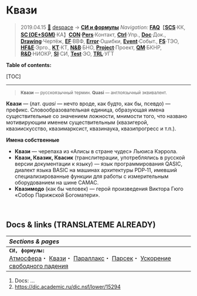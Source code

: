 # Квази
> 2019.04.15 [🚀](../../index/index.md) [despace](index.md) → **[СИ и формулы](si.md)**
> *Navigation:*
> **[FAQ](faq.md)**【**[SCS](scs.md)**·КК, **[SC (OE+SGM)](sc.md)**·КА】**[CON](contact.md)·[Pers](person.md)**·Контакт, **[Ctrl](control.md)**·Упр., **[Doc](doc.md)**·Док., **[Drawing](drawing.md)**·Чертёж, **[EF](ef.md)**·ВВФ, **[Error](error.md)**·Ошибки, **[Event](event.md)**·Событ., **[FS](fs.md)**·ТЭО, **[HF&E](hfe.md)**·Эрго., **[KT](kt.md)**·КТ, **[N&B](nnb.md)**·БНО, **[Project](project.md)**·Проект, **[QM](qm.md)**·БКНР, **[R&D](rnd.md)**·НИОКР, **[SI](si.md)**·СИ, **[Test](test.md)**·ЭО, **[TRL](trl.md)**·УГТ

**Table of contents:**

[TOC]

---

> <small>**Квази** — русскоязычный термин. **Quasi** — англоязычный эквивалент.</small>

**Квази** — (лат. *quasi* — нечто вроде, как будто, как бы, псевдо) — префикс. Словообразовательная единица, образующая имена существительные со значением ложности, мнимости того, что названо мотивирующим именем существительным (квазигерой, квазиискусство, квазимарксист, квазинаука, квазипрогресс и т.п.).

**Имена собственные**
   - **Квази** — черепаха из «Алисы в стране чудес» Льюиса Кэррола.
   - **Квази, Квазик, Квасик** (транслитерации, употреблялись в русской версии документации к языку) — язык программирования QASIC, диалект языка BASIC на машинах архитектуры PDP‑11, имевший специализированные функции для работы с измерительным оборудованием на шине CAMAC.
   - **Квазимодо** (как бы человек) — герой произведения Виктора Гюго «Собор Парижской Богоматери».



<p style="page-break-after:always"> </p>

## Docs & links (TRANSLATEME ALREADY)
|*Sections & pages*|
|:-|
|**`СИ, формулы:`**<br> [Атмосфера](atmosphere.md)・ [Квази](quasi.md)・ [Параллакс](parallax.md)・ [Парсек](parsec.md)・ [Ускорение свободного падения](g.md)|

   1. Docs: …
   1. <https://dic.academic.ru/dic.nsf/lower/15294>
